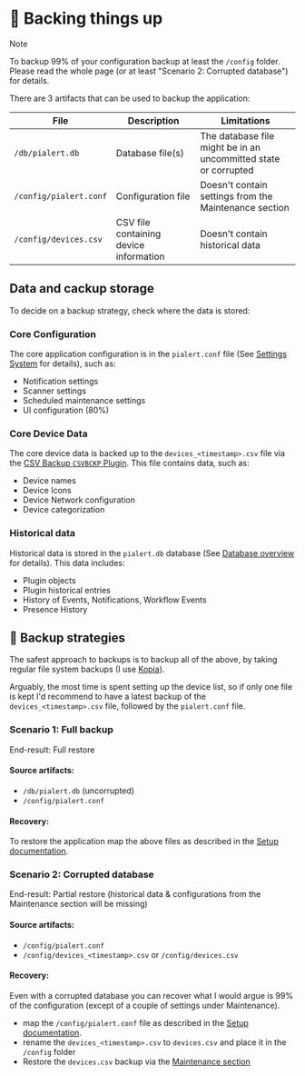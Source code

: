 # 💾 Backing things up

> [!NOTE]
> To backup 99% of your configuration backup at least the `/config` folder. Please read the whole page (or at least "Scenario 2: Corrupted database") for details.

There are 3 artifacts that can be used to backup the application:

| File                  | Description                   | Limitations                   |
|-----------------------|-------------------------------|-------------------------------|
| `/db/pialert.db`       | Database file(s)  | The database file might be in an uncommitted state or corrupted |
| `/config/pialert.conf` | Configuration file |   Doesn't contain settings from the Maintenance section        |
| `/config/devices.csv`  | CSV file containing device information |     Doesn't contain historical data        |

## Data and cackup storage

To decide on a backup strategy, check where the data is stored:

### Core Configuration

The core application configuration is in the `pialert.conf` file (See [Settings System](https://github.com/jokob-sk/Pi.Alert/blob/main/docs/SETTINGS_SYSTEM.md) for details), such as:

- Notification settings
- Scanner settings
- Scheduled maintenance settings
- UI configuration (80%)

### Core Device Data

The core device data is backed up to the `devices_<timestamp>.csv` file via the [CSV Backup `CSVBCKP` Plugin](https://github.com/jokob-sk/Pi.Alert/tree/main/front/plugins/csv_backup). This file contains data, such as:

- Device names
- Device Icons
- Device Network configuration
- Device categorization 

### Historical data

Historical data is stored in the `pialert.db` database (See [Database overview](https://github.com/jokob-sk/Pi.Alert/blob/main/docs/DATABASE.md) for details). This data includes:

- Plugin objects
- Plugin historical entries
- History of Events, Notifications, Workflow Events
- Presence History

## 🧭 Backup strategies

The safest approach to backups is to backup all of the above, by taking regular file system backups (I use [Kopia](https://github.com/kopia/kopia)). 

Arguably, the most time is spent setting up the device list, so if only one file is kept I'd recommend to have a latest backup of the `devices_<timestamp>.csv` file, followed by the `pialert.conf` file. 

### Scenario 1: Full backup

End-result: Full restore

#### Source artifacts:

- `/db/pialert.db` (uncorrupted)
- `/config/pialert.conf`

#### Recovery:

To restore the application map the above files as described in the [Setup documentation](https://github.com/jokob-sk/Pi.Alert/blob/main/dockerfiles/README.md#docker-paths). 


### Scenario 2: Corrupted database

End-result: Partial restore (historical data & configurations from the Maintenance section will be missing)

#### Source artifacts:

- `/config/pialert.conf`
- `/config/devices_<timestamp>.csv` or `/config/devices.csv`

#### Recovery:

Even with a corrupted database you can recover what I would argue is 99% of the configuration (except of a couple of settings under Maintenance). 

- map the `/config/pialert.conf` file as described in the [Setup documentation](https://github.com/jokob-sk/Pi.Alert/blob/main/dockerfiles/README.md#docker-paths).
- rename the `devices_<timestamp>.csv` to `devices.csv` and place it in the `/config` folder
- Restore the `devices.csv` backup via the [Maintenance section](https://github.com/jokob-sk/Pi.Alert/blob/main/docs/DEVICES_BULK_EDITING.md)


